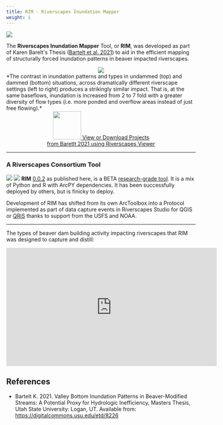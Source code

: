 ```yaml
---
title: RIM - Riverscapes Inundation Mapper
weight: 1
---
```


<a href="https://digitalcommons.usu.edu/etd/8226/"><img class="float-left" src="{{ site.baseurl }}/assets/images/RIM_01.png"></a> 

The **Riverscapes Inundation Mapper** Tool, or **RIM**,   was developed as part of Karen Barelt's Thesis ([Bartelt et al. 2021](https://digitalcommons.usu.edu/etd/8226/)) to aid in the efficient mapping of structurally forced inundation patterns in beaver impacted riverscapes. 
<div align="center">
<img src="{{ site.baseurl }}/assets/images/GraphicalAbstract.png">
</div>
*The contrast in inundation patterns and types in undammed (top) and dammed (bottom) situations, across dramatically different riverscape settings (left to right)  produces a strikingly similar impact. That is, at the same baseflows, inundation is increased from 2 to 7 fold with a greater diversity of flow types (i.e. more ponded and overflow areas instead of just free flowing).* 

<div align="center">
<a href="{{ site.baseurl }}/Examples/ExampleData" class="button"><img 
src="{{ site.baseurl }}/assets/images/RIM_04.png" width="75"> View or Download Projects <br> from Baretlt 2021 using Riverscapes Viewer  <i class="fa fa-map-marker" aria-hidden="true"></i></a>
</div>

----------
### A Riverscapes Consortium Tool

<a href="https://riverscapes.net"><img class="float-left" src="https://rave.riverscapes.net/assets/images/logos/RC_Black.png"></a>
<a href="https://riverscapes.net/Tools/discrimination.html#research-grade"><img class="float-right" src="https://riverscapes.net/assets/images/tools/grade/TRL_3_128w.png"></a>
**RIM** [0.0.2](https://github.com/Riverscapes/RIM/releases/tag/v0.0.2) as published here, is a BETA [research-grade tool](https://riverscapes.net/Tools/discrimination.html#research-grade). It is a mix of Python and R with ArcPY dependencies. It has been successfully deployed by others, but is finicky to deploy. 

Development of RIM has shifted from its own ArcToolbox into a Protocol implemented as part of data capture events in Riverscapes Studio for QGIS or [QRiS](https://qris.riverscapes.net/) thanks to support from the USFS and NOAA.

-----------

The types of beaver dam building activity impacting riverscapes that RIM was designed to capture and distill: 
<div class="responsive-embed">
<iframe width="560" height="315" src="https://www.youtube.com/embed/sLutYEEARck" title="YouTube video player" frameborder="0" allow="accelerometer; autoplay; clipboard-write; encrypted-media; gyroscope; picture-in-picture" allowfullscreen></iframe>
</div>

## References

- Bartelt K. 2021. Valley Bottom Inundation Patterns in Beaver-Modified Streams: A Potential Proxy for Hydrologic Inefficiency, Masters Thesis, Utah State University: Logan, UT. Available from: https://digitalcommons.usu.edu/etd/8226
